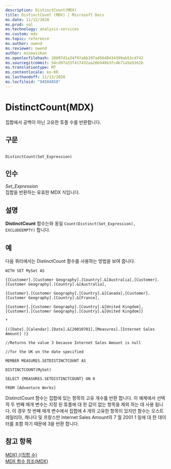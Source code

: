 ```yaml
---
description: DistinctCount(MDX)
title: DistinctCount (MDX) | Microsoft Docs
ms.date: 11/12/2020
ms.prod: sql
ms.technology: analysis-services
ms.custom: mdx
ms.topic: reference
ms.author: owend
ms.reviewer: owend
author: minewiskan
ms.openlocfilehash: 28807d1a24f97a6b197ad56d0434399ab53cd742
ms.sourcegitcommit: 54cd97a33f417432aa26b948b3fc4b71a5e9162b
ms.translationtype: MT
ms.contentlocale: ko-KR
ms.lasthandoff: 11/13/2020
ms.locfileid: "94584850"
---
```

# <a name="distinctcount-mdx"></a>DistinctCount(MDX)


  집합에서 공백이 아닌 고유한 튜플 수를 반환합니다.  
  
## <a name="syntax"></a>구문  
  
```  
  
DistinctCount(Set_Expression)  
```  
  
## <a name="arguments"></a>인수  
 *Set_Expression*  
 집합을 반환하는 유효한 MDX 식입니다.  
  
## <a name="remarks"></a>설명  
 **DistinctCount** 함수는와 동일 `Count(Distinct(Set_Expression), EXCLUDEEMPTY)` 합니다.  
  
## <a name="examples"></a>예  
 다음 쿼리에서는 DistinctCount 함수를 사용하는 방법을 보여 줍니다.  
  
 `WITH SET MySet AS`  
  
 `{[Customer].[Customer Geography].[Country].&[Australia],[Customer].[Customer Geography].[Country].&[Australia],`  
  
 `[Customer].[Customer Geography].[Country].&[Canada],[Customer].[Customer Geography].[Country].&[France],`  
  
 `[Customer].[Customer Geography].[Country].&[United Kingdom],[Customer].[Customer Geography].[Country].&[United Kingdom]}`  
  
 `*`  
  
 `{([Date].[Calendar].[Date].&[20010701],[Measures].[Internet Sales Amount] )}`  
  
 `//Returns the value 3 because Internet Sales Amount is null`  
  
 `//for the UK on the date specified`  
  
 `MEMBER MEASURES.SETDISTINCTCOUNT AS`  
  
 `DISTINCTCOUNT(MySet)`  
  
 `SELECT {MEASURES.SETDISTINCTCOUNT} ON 0`  
  
 `FROM [Adventure Works]`  
 
DistinctCount 함수는 집합에 있는 항목의 고유 개수를 반환 합니다. 이 예제에서 선택적 두 번째 매개 변수는 지정 된 튜플에 대 한 값이 없는 항목을 제외 하는 데 사용 됩니다. 이 경우 첫 번째 매개 변수에서 집합에 4 개의 고유한 항목이 있지만 함수는 오스트레일리아, 캐나다 및 프랑스만 Internet Sales Amount의 7 월 2001 1 일에 대 한 데이터를 포함 하기 때문에 3을 반환 합니다.
 
## <a name="see-also"></a>참고 항목  
 [MDX&#41; &#40;&#40;집합 수&#41;](../mdx/count-set-mdx.md)   
 [MDX 함수 참조&#40;MDX&#41;](../mdx/mdx-function-reference-mdx.md)  
  
  
